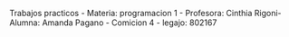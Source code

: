 Trabajos practicos -
Materia: programacion 1 -
Profesora: Cinthia Rigoni-
Alumna: Amanda Pagano -
Comicion 4 -
legajo: 802167
